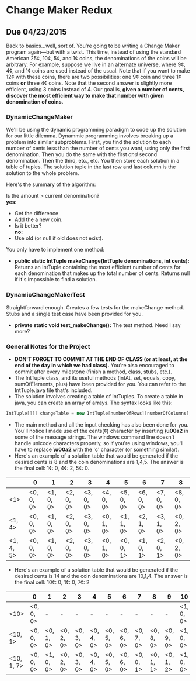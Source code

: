 # Change Maker Redux
## Due 04/23/2015

Back to basics...well, sort of. You're going to be writing a Change Maker program
again—but with a twist. This time, instead of using the standard American
25¢, 10¢, 5¢, and 1¢ coins, the denominations of the coins will be arbitrary. For example,
suppose we live in an alternate universe, where 9¢, 4¢, and 1¢ coins are used instead of the
usual. Note that if you want to make 12¢ with these coins, there are two possibilities:
one 9¢ coin and three 1¢ coins **or** three 4¢ coins. Note that the second answer is slightly
more efficient, using 3 coins instead of 4. Our goal is, **given a number of cents,
discover the most efficient way to make that number with given denomination of coins.**

### DynamicChangeMaker

We'll be using the dynamic programming paradigm to code up the solution for our little
dilemma. Dynammic programming involves breaking up a problem into similar subproblems.
First, you find the solution to each number of cents less than the number of cents you want,
using only the first denomination. Then you do the same with the first *and* second
denomination. Then the third, etc., etc. You then store each solution in a table of tuples.
The solution tuple in the last row and last column is the solution to the whole problem.

Here's the summary of the algorithm:

Is the amount > current denomination?  
**yes:**
* Get the difference
* Add the a new coin.
* Is it better?  
**no:**
* Use old (or null if old does not exist).

You only have to implement one method:

* **public static IntTuple makeChange(IntTuple denominations, int cents):** Returns
an IntTuple containing the most efficient number of cents for each denomination that
makes up the total number of cents. Returns null if it's impossible to find a solution.

### DynamicChangeMakerTest

Straightforward enough. Creates a few tests for the makeChange method. Stubs and
a single test case have been provided for you.

* **private static void test_makeChange():** The test method. Need I say more?

### General Notes for the Project

* **DON'T FORGET TO COMMIT AT THE END OF CLASS (or at least, at the end of the day in which we had class).**
You're also encouraged to commit after every milestone (finish a method, class, stubs, etc.).
* The IntTuple class, and its useful methods (intAt, set, equals, copy, sumOfElements, plus)
have been provided for you. You can refer to the IntTuple.java file that's included.
* The solution involves creating a table of IntTuples. To create a table in java, you can create
an array of arrays. The syntax looks like this:
```java
IntTuple[][] changeTable = new IntTuple[numberOfRows][numberOfColumns];
```
* The main method and all the input checking has also been done for you. You'll notice I made use
of the cents(¢) character by inserting **\u00a2** in some of the message strings. The windows command
line doesn't handle unicode characters properly, so if you're using windows, you'll have to replace
**\u00a2** with the 'c' character (or something similar).
* Here's an example of a solution table that would be generated if the desired cents is 8 and the coin
denominations are 1,4,5. The answer is the final cell: 1¢: 0, 4¢: 2, 5¢: 0.

|           | 0         | 1         | 2         | 3         | 4         | 5         | 6         | 7         | 8         |
|-----------|-----------|-----------|-----------|-----------|-----------|-----------|-----------|-----------|-----------|
| <1>       | <0, 0, 0> | <1, 0, 0> | <2, 0, 0> | <3, 0, 0> | <4, 0, 0> | <5, 0, 0> | <6, 0, 0> | <7, 0, 0> | <8, 0, 0> |
| <1, 4>    | <0, 0, 0> | <1, 0, 0> | <2, 0, 0> | <3, 0, 0> | <0, 1, 0> | <1, 1, 0> | <2, 1, 0> | <3, 1, 0> | <0, 2, 0> |
| <1, 4, 5> | <0, 0, 0> | <1, 0, 0> | <2, 0, 0> | <3, 0, 0> | <0, 1, 0> | <0, 0, 1> | <1, 0, 1> | <2, 0, 1> | <0, 2, 0> |

* Here's an example of a solution table that would be generated if the desired cents is 14 and the coin
denominations are 10,1,4. The answer is the final cell: 10¢: 0, 1¢: 0, 7¢: 2

|            | 0         | 1         | 2         | 3         | 4         | 5         | 6         | 7         | 8         | 9         | 10        | 11        | 12        | 13        | 14        |
|------------|-----------|-----------|-----------|-----------|-----------|-----------|-----------|-----------|-----------|-----------|-----------|-----------|-----------|-----------|-----------|
| <10>       | <0, 0, 0> | -         | -         | -         | -         | -         | -         | -         | -         | -         | <1, 0, 0> | -         | -         | -         | -         |
| <10, 1>    | <0, 0, 0> | <0, 1, 0> | <0, 2, 0> | <0, 3, 0> | <0, 4, 0> | <0, 5, 0> | <0, 6, 0> | <0, 7, 0> | <0, 8, 0> | <0, 9, 0> | <1, 0, 0> | <1, 1, 0> | <1, 2, 0> | <1, 3, 0> | <1, 4, 0> |
| <10, 1, 7> | <0, 0, 0> | <1, 0, 0> | <0, 2, 0> | <0, 3, 0> | <0, 4, 0> | <0, 5, 0> | <0, 6, 0> | <0, 0, 1> | <0, 1, 1> | <0, 1, 2> | <1, 0, 0> | <1, 1, 0> | <1, 2, 0> | <1, 3, 0> | <0, 0, 2> |
